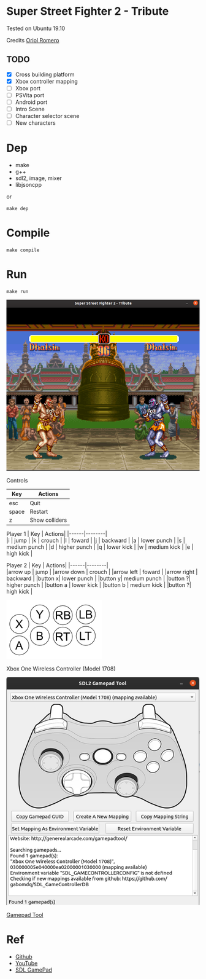 # Super Street Fighter 2 - Tribute

Tested on Ubuntu 19.10

Credits [Oriol Romero](https://github.com/nacca)

## TODO
* [x] Cross building platform
* [x] Xbox controller mapping
* [ ] Xbox port
* [ ] PSVita port
* [ ] Android port
* [ ] Intro Scene
* [ ] Character selector scene
* [ ] New characters

# Dep

* make
* g++
* sdl2, image, mixer
* libjsoncpp

or

```
make dep
```

# Compile

    make compile

# Run

    make run

![](doc/demo.png)

Controls

| Key  | Actions|
|------|--------|      
|esc   | Quit   | 
|space | Restart|
|z     | Show colliders|


Player 1
| Key  | Actions|
|------|--------|      
|i | jump  | 
|k | crouch |
|l | foward |
|j | backward |
|a | lower punch |
|s | medium punch |
|d | higher punch |
|q | lower kick |
|w | medium kick |
|e | high kick |

Player 2
| Key  | Actions|
|------|--------|      
|arrow up | jump | 
|arrow down | crouch |
|arrow left | foward |
|arrow right | backward |
|button x| lower punch |
|button y| medium punch |
|button ?| higher punch |
|button a | lower kick |
|button b | medium kick |
|button ?| high kick |

![](doc/xbox-controller.png)


Xbox One Wireless Controller (Model 1708)

![](doc/xbox-gamepad.png)

 [Gamepad Tool](http://generalarcade.com/gamepadtool)


# Ref

* [Github](https://github.com/nacca/SSF2)
* [YouTube](https://youtu.be/RwYQWtHCgrI=)
* [SDL GamePad](http://generalarcade.com/gamepadtool/)
